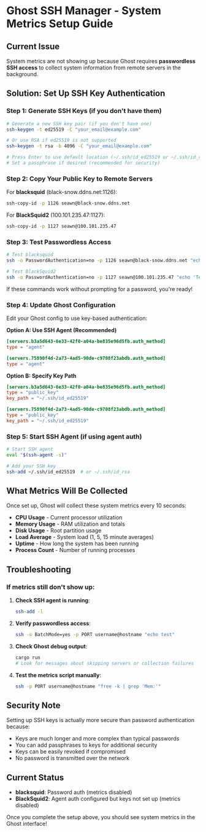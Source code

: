 # Ghost SSH Manager - System Metrics Setup Guide

## Current Issue
System metrics are not showing up because Ghost requires **passwordless SSH access** to collect system information from remote servers in the background.

## Solution: Set Up SSH Key Authentication

### Step 1: Generate SSH Keys (if you don't have them)
```bash
# Generate a new SSH key pair (if you don't have one)
ssh-keygen -t ed25519 -C "your_email@example.com"

# Or use RSA if ed25519 is not supported
ssh-keygen -t rsa -b 4096 -C "your_email@example.com"

# Press Enter to use default location (~/.ssh/id_ed25519 or ~/.ssh/id_rsa)
# Set a passphrase if desired (recommended for security)
```

### Step 2: Copy Your Public Key to Remote Servers

For **blacksquid** (black-snow.ddns.net:1126):
```bash
ssh-copy-id -p 1126 seawn@black-snow.ddns.net
```

For **BlackSquid2** (100.101.235.47:1127):
```bash
ssh-copy-id -p 1127 seawn@100.101.235.47
```

### Step 3: Test Passwordless Access
```bash
# Test blacksquid
ssh -o PasswordAuthentication=no -p 1126 seawn@black-snow.ddns.net "echo 'Test successful'"

# Test BlackSquid2
ssh -o PasswordAuthentication=no -p 1127 seawn@100.101.235.47 "echo 'Test successful'"
```

If these commands work without prompting for a password, you're ready!

### Step 4: Update Ghost Configuration

Edit your Ghost config to use key-based authentication:

**Option A: Use SSH Agent (Recommended)**
```toml
[servers.b3a5d643-6e33-42f0-a04a-be835e96d5fb.auth_method]
type = "agent"

[servers.75890f4d-2a73-4ad5-90de-c9708f23abdb.auth_method]
type = "agent"
```

**Option B: Specify Key Path**
```toml
[servers.b3a5d643-6e33-42f0-a04a-be835e96d5fb.auth_method]
type = "public_key"
key_path = "~/.ssh/id_ed25519"

[servers.75890f4d-2a73-4ad5-90de-c9708f23abdb.auth_method]
type = "public_key"
key_path = "~/.ssh/id_ed25519"
```

### Step 5: Start SSH Agent (if using agent auth)
```bash
# Start SSH agent
eval "$(ssh-agent -s)"

# Add your SSH key
ssh-add ~/.ssh/id_ed25519  # or ~/.ssh/id_rsa
```

## What Metrics Will Be Collected

Once set up, Ghost will collect these system metrics every 10 seconds:

- **CPU Usage** - Current processor utilization
- **Memory Usage** - RAM utilization and totals
- **Disk Usage** - Root partition usage
- **Load Average** - System load (1, 5, 15 minute averages)
- **Uptime** - How long the system has been running
- **Process Count** - Number of running processes

## Troubleshooting

### If metrics still don't show up:

1. **Check SSH agent is running**:
   ```bash
   ssh-add -l
   ```

2. **Verify passwordless access**:
   ```bash
   ssh -o BatchMode=yes -p PORT username@hostname "echo test"
   ```

3. **Check Ghost debug output**:
   ```bash
   cargo run
   # Look for messages about skipping servers or collection failures
   ```

4. **Test the metrics script manually**:
   ```bash
   ssh -p PORT username@hostname "free -k | grep 'Mem:'"
   ```

## Security Note

Setting up SSH keys is actually more secure than password authentication because:
- Keys are much longer and more complex than typical passwords
- You can add passphrases to keys for additional security
- Keys can be easily revoked if compromised
- No password is transmitted over the network

## Current Status

- **blacksquid**: Password auth (metrics disabled)
- **BlackSquid2**: Agent auth configured but keys not set up (metrics disabled)

Once you complete the setup above, you should see system metrics in the Ghost interface!